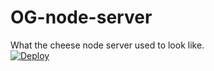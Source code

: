 # OG-node-server
What the cheese node server used to look like.
<br>
<a href="https://heroku.com/deploy?template=https://github.com/https://github.com/aidentry1768/OG-node-server/">
  <img src="https://www.herokucdn.com/deploy/button.svg" alt="Deploy">
</a> 
